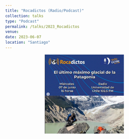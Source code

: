 ```yaml
---
title: "Rocadictos (Radio/Podcast)"
collection: talks
type: "Podcast"
permalink: /talks/2023_Rocadictos
venue: 
date: 2023-06-07
location: "Santiago"
---
```


<div style="text-align: center;"> 
    <img src="images\Rocadictos.jpg" alt="Rocadictos" style="width:50%; height:auto;">
</div>

